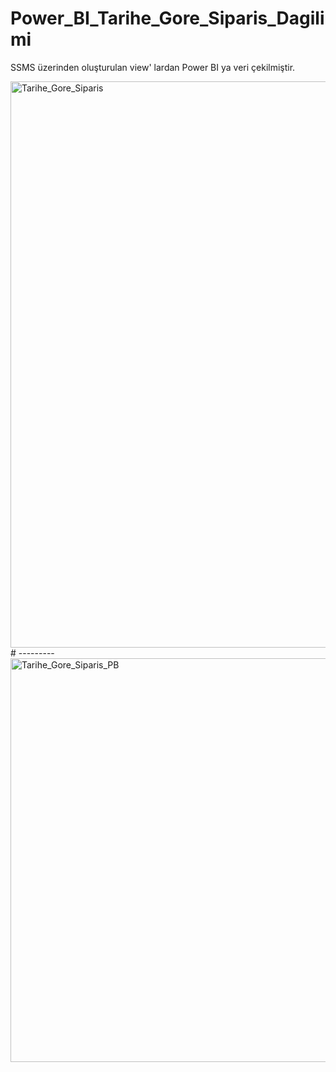 # Power_BI_Tarihe_Gore_Siparis_Dagilimi
SSMS üzerinden oluşturulan view' lardan Power BI ya veri çekilmiştir. 

<img width="906" alt="Tarihe_Gore_Siparis" src="https://github.com/elifzgnrl/Power_BI_Tarihe_Gore_Siparis_Dagilimi/assets/90255753/79cc0dea-6021-4704-a8bc-d1a8783d2f51">
# ---------


<img width="646" alt="Tarihe_Gore_Siparis_PB" src="https://github.com/elifzgnrl/Power_BI_Tarihe_Gore_Siparis_Dagilimi/assets/90255753/47890cb3-357f-452e-abf4-0e4af5eab0db">
